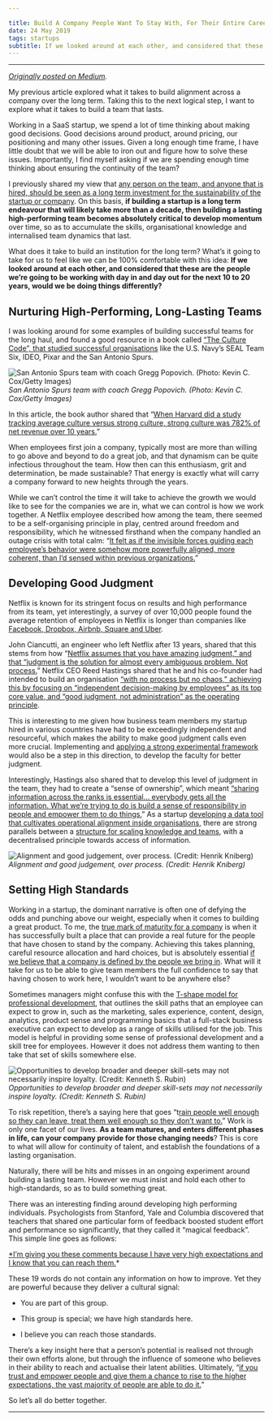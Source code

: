 ```yaml
---

title: Build A Company People Want To Stay With, For Their Entire Careers
date: 24 May 2019
tags: startups
subtitle: If we looked around at each other, and considered that these are the people we’re going to be working with day in and day out for the next 10 to 20 years, would we be doing things differently?
---
```


***
<i><a rel="canonical" href="https://medium.com/@evtan/build-a-company-people-want-to-stay-with-for-their-entire-careers-24e0af7b5193">Originally posted on Medium</a>.</i>

My previous article explored what it takes to build alignment across a company over the long term. Taking this to the next logical step, I want to explore what it takes to build a team that lasts.

Working in a SaaS startup, we spend a lot of time thinking about making good decisions. Good decisions around product, around pricing, our positioning and many other issues. Given a long enough time frame, I have little doubt that we will be able to iron out and figure how to solve these issues. Importantly, I find myself asking if we are spending enough time thinking about ensuring the continuity of the team?

I previously shared my view that [any person on the team, and anyone that is hired, should be seen as a long term investment for the sustainability of the startup or company](https://medium.com/@evtan/for-saas-startup-success-plan-for-10-years-and-more-98ecf3c29bdb). On this basis, **if building a startup is a long term endeavour that will likely take more than a decade, then building a lasting high-performing team becomes absolutely critical to develop momentum** over time, so as to accumulate the skills, organisational knowledge and internalised team dynamics that last.

What does it take to build an institution for the long term? What’s it going to take for us to feel like we can be 100% comfortable with this idea: **If we looked around at each other, and considered that these are the people we’re going to be working with day in and day out for the next 10 to 20 years, would we be doing things differently?**

## Nurturing High-Performing, Long-Lasting Teams

I was looking around for some examples of building successful teams for the long haul, and found a good resource in a book called [“The Culture Code”, that studied successful organisations](https://knowledge.wharton.upenn.edu/article/secrets-successful-groups/) like the U.S. Navy’s SEAL Team Six, IDEO, Pixar and the San Antonio Spurs.

![San Antonio Spurs team with coach Gregg Popovich. (Photo: Kevin C. Cox/Getty Images)](https://cdn-images-1.medium.com/max/2000/1*6-5jFgnLVqj1Ydd5xzIlvw.jpeg)
<br>*San Antonio Spurs team with coach Gregg Popovich. (Photo: Kevin C. Cox/Getty Images)*

In this article, the book author shared that “[When Harvard did a study tracking average culture versus strong culture, strong culture was 782% of net revenue over 10 years.](https://knowledge.wharton.upenn.edu/article/secrets-successful-groups/)”

When employees first join a company, typically most are more than willing to go above and beyond to do a great job, and that dynamism can be quite infectious throughout the team. How then can this enthusiasm, grit and determination, be made sustainable? That energy is exactly what will carry a company forward to new heights through the years.

While we can’t control the time it will take to achieve the growth we would like to see for the companies we are in, what we can control is how we work together. A Netflix employee described how among the team, there seemed to be a self-organising principle in play, centred around freedom and responsibility, which he witnessed firsthand when the company handled an outage crisis with total calm: “[It felt as if the invisible forces guiding each employee’s behavior were somehow more powerfully aligned, more coherent, than I’d sensed within previous organizations.](https://medium.com/swlh/the-tao-of-netflix-culture-94ba70c73242)”

## Developing Good Judgment

Netflix is known for its stringent focus on results and high performance from its team, yet interestingly, a survey of over 10,000 people found the average retention of employees in Netflix is longer than companies like [Facebook, Dropbox, Airbnb, Square and Uber](https://www.businessinsider.sg/average-employee-tenure-retention-at-top-tech-companies-2018-4/?r=US&IR=T).

John Ciancutti, an engineer who left Netflix after 13 years, shared that this stems from how “[Netflix assumes that you have amazing judgment,” and that “judgment is the solution for almost every ambiguous problem. Not process.](https://www.huffpost.com/entry/netflix-culture-deck-success_n_6763716)” Netflix CEO Reed Hastings shared that he and his co-founder had intended to build an organisation [“with no process but no chaos,” achieving this by focusing on “independent decision-making by employees” as its top core value, and “good judgment, not administration” as the operating principle](https://qz.com/work/1254183/netflix-ceo-reed-hastings-expounds-on-the-netflix-culture-deck-at-ted-2018/).

This is interesting to me given how business team members my startup hired in various countries have had to be exceedingly independent and resourceful, which makes the ability to make good judgment calls even more crucial. Implementing and [applying a strong experimental framework](https://blog.leanstack.com/the-7-habits-for-running-highly-effective-lean-startup-experiments-f1daaa93f85b) would also be a step in this direction, to develop the faculty for better judgment.

Interestingly, Hastings also shared that to develop this level of judgment in the team, they had to create a “sense of ownership”, which meant [“sharing information across the ranks is essential… everybody gets all the information. What we’re trying to do is build a sense of responsibility in people and empower them to do things.](https://qz.com/work/1254183/netflix-ceo-reed-hastings-expounds-on-the-netflix-culture-deck-at-ted-2018/)” As a startup [developing a data tool that cultivates operational alignment inside organisations](https://www.holistics.io/blog/the-holistics-way-of-life/), there are strong parallels between a [structure for scaling knowledge and teams](https://blog.fishtownanalytics.com/scaling-knowledge-160f9f5a9b6c), with a decentralised principle towards access of information.

![Alignment and good judgement, over process. (Credit: Henrik Kniberg)](https://cdn-images-1.medium.com/max/2000/1*z8AiGYIFemg565aDeztH1w.png)
<br>*Alignment and good judgement, over process. (Credit: Henrik Kniberg)*

## Setting High Standards

Working in a startup, the dominant narrative is often one of defying the odds and punching above our weight, especially when it comes to building a great product. To me, the [true mark of maturity for a company](https://blog.ycombinator.com/the-second-job-of-a-startup-ceo/) is when it has successfully built a place that can provide a real future for the people that have chosen to stand by the company. Achieving this takes planning, careful resource allocation and hard choices, but is absolutely essential [if we believe that a company is defined by the people we bring in](https://www.inc.com/david-cancel/how-to-build-a-company-your-team-will-never-want-to-leave.html). What will it take for us to be able to give team members the full confidence to say that having chosen to work here, I wouldn’t want to be anywhere else?

Sometimes managers might confuse this with the [T-shape model for professional development](https://railsware.com/blog/2018/05/25/t-shaped-skills-in-product-development/), that outlines the skill paths that an employee can expect to grow in, such as the marketing, sales experience, content, design, analytics, product sense and programming basics that a full-stack business executive can expect to develop as a range of skills utilised for the job. This model is helpful in providing some sense of professional development and a skill tree for employees. However it does not address them wanting to then take that set of skills somewhere else.

![Opportunities to develop broader and deeper skill-sets may not necessarily inspire loyalty. (Credit: Kenneth S. Rubin)](https://cdn-images-1.medium.com/max/2000/1*YYebxcKsgR-U68N6nkijPA.png)
<br>*Opportunities to develop broader and deeper skill-sets may not necessarily inspire loyalty. (Credit: Kenneth S. Rubin)*

To risk repetition, there’s a saying here that goes “t[rain people well enough so they can leave, treat them well enough so they don’t want to.](https://www.virgin.com/richard-branson/look-after-your-staff)” Work is only one facet of our lives. **As a team matures, and enters different phases in life, can your company provide for those changing needs**? This is core to what will allow for continuity of talent, and establish the foundations of a lasting organisation.

Naturally, there will be hits and misses in an ongoing experiment around building a lasting team. However we must insist and hold each other to high-standards, so as to build something great.

There was an interesting finding around developing high performing individuals. Psychologists from Stanford, Yale and Columbia discovered that teachers that shared one particular form of feedback boosted student effort and performance so significantly, that they called it “magical feedback”. This simple line goes as follows:

[*I’m giving you these comments because I have very high expectations and I know that you can reach them.](http://time.com/5125421/gregg-popovich-san-antonio-spurs-success/)*

These 19 words do not contain any information on how to improve. Yet they are powerful because they deliver a cultural signal:

* You are part of this group.

* This group is special; we have high standards here.

* I believe you can reach those standards.

There’s a key insight here that a person’s potential is realised not through their own efforts alone, but through the influence of someone who believes in their ability to reach and actualise their latent abilities. Ultimately, “[if you trust and empower people and give them a chance to rise to the higher expectations, the vast majority of people are able to do it.](https://www.huffpost.com/entry/netflix-culture-deck-success_n_6763716)”

So let’s all do better together.

***
